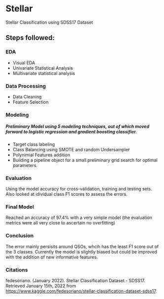# Stellar
 Stellar Classification using SDSS17 Dataset

## Steps followed:
### EDA
- Visual EDA
- Univariate Statistical Analysis
- Multivariate statistical analysis

### Data Processing
- Data Cleaning
- Feature Selection

### Modeling
##### Preliminary Model using 5 modeling techniques, out of which moved forward to logistic regression and gradient boosting classifier.
- Target class labeling
- Class Balancing using SMOTE and random Undersampler
- Polynimial Features addition
- Building a pipeline object for a small preliminary grid search for optimal parameters.

### Evaluation
Using the model accuracy for cross-validation, training and testing sets. Also looked at idividual class F1 scores to assess the errors.

### Final Model
Reached an accuracy of 97.4% with a very simple model (the evaluation metrics were all very close to ascertain no overfitting)

### Conclusion
The error mainly persisits around QSOs, whcih has the least F1 score out of the 3 classes. Currently the model is slightly biased but could be improved with the addition of new informative features.

### Citations
fedesoriano. (January 2022). Stellar Classification Dataset - SDSS17. Retrieved January 15th, 2022 from https://www.kaggle.com/fedesoriano/stellar-classification-dataset-sdss17.
